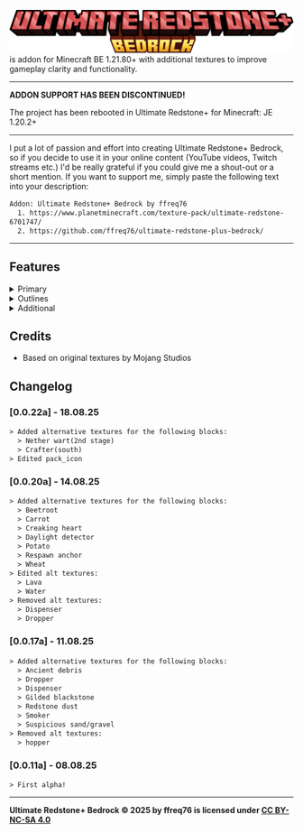 ![Title](https://github.com/ffreq76/ultimate-redstone-plus-bedrock/blob/main/urpb_title.png?raw=true)       
is addon for Minecraft BE 1.21.80+ with additional textures to improve gameplay clarity and functionality.

---

**ADDON SUPPORT HAS BEEN DISCONTINUED!**

The project has been rebooted in Ultimate Redstone+ for Minecraft: JE 1.20.2+

---
  I put a lot of passion and effort into creating Ultimate Redstone+ Bedrock, so if you decide to use it in your online content (YouTube
  videos, Twitch streams etc.) I'd be really grateful if you could give me a shout-out or a short mention.
  If you want to support me, simply paste the following text into your description:
```
Addon: Ultimate Redstone+ Bedrock by ffreq76
  1. https://www.planetminecraft.com/texture-pack/ultimate-redstone-6701747/
  2. https://github.com/ffreq76/ultimate-redstone-plus-bedrock/
```
---
## Features

<details>
<summary>Primary</summary>
  
  - Observer: Show direction & powered
  - Furnace, Blast Furnace & Smoker: Show lit
  - Respawn anchor: load dots bottom
  - Experience orb: Digital count display
  - Crafter: Show triggered & crafting
</details>
<details>
<summary>Outlines</summary>
  
  - Ancient debris
  - Budding amethyst block
  - Bedrock
  - Creaking heart
  - Coal ore
  - Deepslate coal ore
  - Copper ore
  - Deepslate copper ore
  - Redstone ore
  - Deepslate redstone ore
  - Gold ore
  - Deepslate gold ore
  - Lapis ore
  - Deepslate lapis ore
  - Diamond ore
  - Deepslate diamond ore
  - Emerald ore
  - Deepslate emerald ore
  - Quartz ore
  - Nether gold ore
  - Gilded blackstone
  - Suspicious sand
  - Suspicious gravel
</details>
<details>
<summary>Additional</summary>
  
  - Amethyst cluster: Another texture 
  - Sticky piston: Green filter
  - Daylight detector: Another textures
  - Beetroot, carrot & potatoes: Another 3rd stage texture
  - Nether wart: Another 2nd stage texture
  - Wheat: Another 6 & 7 stage textures
  - Redstone dust: Solid texture
</details>

## Credits
- Based on original textures by Mojang Studios
## Changelog
  ### [0.0.22a] - 18.08.25
    > Added alternative textures for the following blocks:
      > Nether wart(2nd stage)
      > Crafter(south)
    > Edited pack_icon

  ### [0.0.20a] - 14.08.25
    > Added alternative textures for the following blocks:
      > Beetroot
      > Carrot
      > Creaking heart
      > Daylight detector
      > Potato
      > Respawn anchor
      > Wheat
    > Edited alt textures:
      > Lava
      > Water
    > Removed alt textures:
      > Dispenser
      > Dropper
  
  ### [0.0.17a] - 11.08.25
    > Added alternative textures for the following blocks:
      > Ancient debris
      > Dropper
      > Dispenser
      > Gilded blackstone
      > Redstone dust
      > Smoker
      > Suspicious sand/gravel
    > Removed alt textures:
      > hopper

  ### [0.0.11a] - 08.08.25
    > First alpha! 
---
**Ultimate Redstone+ Bedrock © 2025 by ffreq76 is licensed under [CC BY-NC-SA 4.0](https://creativecommons.org/licenses/by-nc-sa/4.0/)**
